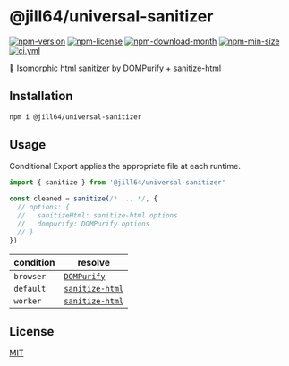 <!----- BEGIN GHOST DOCS HEADER ----->

# @jill64/universal-sanitizer


<!----- BEGIN GHOST DOCS BADGES ----->
<a href="https://npmjs.com/package/@jill64/universal-sanitizer"><img src="https://img.shields.io/npm/v/@jill64/universal-sanitizer" alt="npm-version" /></a> <a href="https://npmjs.com/package/@jill64/universal-sanitizer"><img src="https://img.shields.io/npm/l/@jill64/universal-sanitizer" alt="npm-license" /></a> <a href="https://npmjs.com/package/@jill64/universal-sanitizer"><img src="https://img.shields.io/npm/dm/@jill64/universal-sanitizer" alt="npm-download-month" /></a> <a href="https://npmjs.com/package/@jill64/universal-sanitizer"><img src="https://img.shields.io/bundlephobia/min/@jill64/universal-sanitizer" alt="npm-min-size" /></a> <a href="https://github.com/jill64/universal-sanitizer/actions/workflows/ci.yml"><img src="https://github.com/jill64/universal-sanitizer/actions/workflows/ci.yml/badge.svg" alt="ci.yml" /></a>
<!----- END GHOST DOCS BADGES ----->


💎 Isomorphic html sanitizer by DOMPurify + sanitize-html

<!----- END GHOST DOCS HEADER ----->

## Installation

```sh
npm i @jill64/universal-sanitizer
```

## Usage

Conditional Export applies the appropriate file at each runtime.

```js
import { sanitize } from '@jill64/universal-sanitizer'

const cleaned = sanitize(/* ... */, {
  // options: {
  //   sanitizeHtml: sanitize-html options
  //   dompurify: DOMPurify options
  // }
})
```

| condition | resolve                                                                  |
| --------- | ------------------------------------------------------------------------ |
| `browser` | [`DOMPurify`](https://github.com/cure53/DOMPurify#readme)                |
| `default` | [`sanitize-html`](https://github.com/apostrophecms/sanitize-html#readme) |
| `worker`  | [`sanitize-html`](https://github.com/apostrophecms/sanitize-html#readme) |

<!----- BEGIN GHOST DOCS FOOTER ----->

## License

[MIT](LICENSE)

<!----- END GHOST DOCS FOOTER ----->
